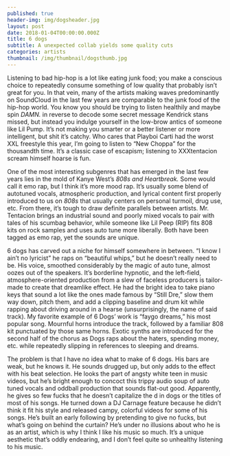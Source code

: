 ```yaml
---
published: true
header-img: img/dogsheader.jpg
layout: post
date: 2018-01-04T00:00:00.000Z
title: 6 dogs
subtitle: A unexpected collab yields some quality cuts
categories: artists
thumbnail: /img/thumbnail/dogsthumb.jpg
---
```

<p>Listening to bad hip-hop is a lot like eating junk food; you make a conscious choice to repeatedly consume something of low quality that probably isn&rsquo;t great for you. In that vein, many of the artists making waves predominantly on SoundCloud in the last few years are comparable to the junk food of the hip-hop world. You know you should be trying to listen healthily and maybe spin <em>DAMN. </em>in reverse to decode some secret message Kendrick stans missed, but instead you indulge yourself in the low-brow antics of someone like Lil Pump. It&rsquo;s not making you smarter or a better listener or more intelligent, but shit it&rsquo;s catchy. Who cares that Playboi Carti had the worst XXL freestyle this year, I&rsquo;m going to listen to &ldquo;New Choppa&rdquo; for the thousandth time. It&rsquo;s a classic case of escapism; listening to XXXtentacion scream himself hoarse is fun.</p>
<p>One of the most interesting subgenres that has emerged in the last few years lies in the mold of Kanye West&rsquo;s <em>808s and Heartbreak. </em>Some would call it emo rap, but I think it&rsquo;s more mood rap. It&rsquo;s usually some blend of autotuned vocals, atmospheric production, and lyrical content first properly introduced to us on <em>808s </em>that usually centers on personal turmoil, drug use, etc. From there, it&rsquo;s tough to draw definite parallels between artists. Mr. Tentacion brings an industrial sound and poorly mixed vocals to pair with tales of his scumbag behavior, while someone like Lil Peep (RIP) fits 808 kits on rock samples and uses auto tune more liberally. Both have been tagged as emo rap, yet the sounds are unique.</p>
<p>6 dogs has carved out a niche for himself somewhere in between. &ldquo;I know I ain&rsquo;t no lyricist&rdquo; he raps on &ldquo;beautiful whips,&rdquo; but he doesn&rsquo;t really need to be. His voice, smoothed considerably by the magic of auto tune, almost oozes out of the speakers. It&rsquo;s borderline hypnotic, and the left-field, atmosphere-oriented production from a slew of faceless producers is tailor-made to create that dreamlike effect. He had the bright idea to take piano keys that sound a lot like the ones made famous by &ldquo;Still Dre,&rdquo; slow them way down, pitch them, and add a clipping baseline and drum kit while rapping about driving around in a hearse (unsurprisingly, the name of said track). My favorite example of 6 Dogs&rsquo; work is &ldquo;faygo dreams,&rdquo; his most popular song. Mournful horns introduce the track, followed by a familiar 808 kit punctuated by those same horns. Exotic synths are introduced for the second half of the chorus as Dogs raps about the haters, spending money, etc. while repeatedly slipping in references to sleeping and dreams.</p>
<p>The problem is that I have no idea what to make of 6 dogs. His bars are weak, but he knows it. He sounds drugged up, but only adds to the effect with his beat selection. He looks the part of angsty white teen in music videos, but he&rsquo;s bright enough to concoct this trippy audio soup of auto tuned vocals and oddball production that sounds flat-out good. Apparently, he gives so few fucks that he doesn&rsquo;t capitalize the d in dogs or the titles of most of his songs. He turned down a DJ Carnage feature because he didn&rsquo;t think it fit his style and released campy, colorful videos for some of his songs. He&rsquo;s built an early following by pretending to give no fucks, but what&rsquo;s going on behind the curtain? He&rsquo;s under no illusions about who he is as an artist, which is why I think I like his music so much. It&rsquo;s a unique aesthetic that&rsquo;s oddly endearing, and I don&rsquo;t feel quite so unhealthy listening to his music.</p>
